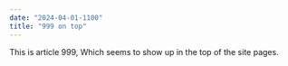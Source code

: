 ```yaml
---
date: "2024-04-01-1100"
title: "999 on top"
---
```


This is article 999, Which seems to show up in the top of the site pages.